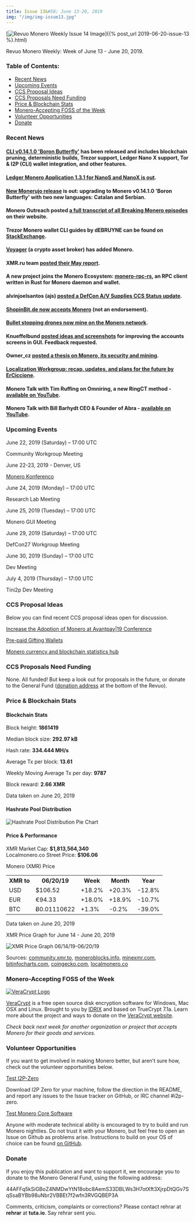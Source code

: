 ```yaml
---
title: Issue 13&#58; June 13-20, 2019
img: "/img/img-issue13.jpg"
---
```

[<img src="/img/img-issue13.jpg" alt="Revuo Monero Weekly Issue 14 Image" class="img-lead">]({% post_url 2019-06-20-issue-13 %}.html)

<p class="text-lead">Revuo Monero Weekly: Week of June 13 - June 20, 2019.</p>
<!--more-->

<h3>Table of Contents:</h3>
<ul class="contents">
    <li><a href="#news">Recent News</a></li>
    <li><a href="#events">Upcoming Events</a></li>
    <li><a href="#ideas">CCS Proposal Ideas</a></li>
    <li><a href="#proposals">CCS Proposals Need Funding</a></li>
    <li><a href="#stats">Price & Blockchain Stats</a></li>
    <li><a href="#merchant">Monero-Accepting FOSS of the Week</a></li>
    <li><a href="#volunteer">Volunteer Opportunities</a></li>
    <li><a href="#donate">Donate</a></li>
</ul>

<h3 id="news">Recent News</h3>

<div class="newsbyte">
    <h4><a href="https://www.reddit.com/r/Monero/comments/c0w3cp/cli_v01410_boron_butterfly_released/" target="_blank">CLI v0.14.1.0 'Boron Butterfly'</a> has been released and includes blockchain pruning, deterministic builds, Trezor support, Ledger Nano X support, Tor & I2P (CLI) wallet integration, and other features.
    </h4>
</div>

<div class="newsbyte">
    <h4><a href="https://www.reddit.com/r/Monero/comments/c22csx/ledger_monero_application_131_for_nanos_and_nanox/" target="_blank">Ledger Monero Application 1.3.1 for NanoS and NanoX is out</a>.
    </h4>
</div>

<div class="newsbyte">
    <h4><a href="https://github.com/m2049r/xmrwallet/releases/tag/v1.11.10" target="_blank">New Monerujo release</a> is out: upgrading to Monero v0.14.1.0 'Boron Butterfly' with two new languages: Catalan and Serbian.
    </h4>
</div>

<div class="newsbyte">
    <h4>Monero Outreach posted <a href="https://www.monerooutreach.org/breaking-monero/" target="_blank">a full transcript of all Breaking Monero episodes</a> on their website.
    </h4>
</div>

<div class="newsbyte">
    <h4>Trezor Monero wallet CLI guides by dEBRUYNE can be found on <a href="https://monero.stackexchange.com/questions/11353/how-do-i-generate-a-trezor-monero-wallet-with-the-cli-monero-wallet-cli/" target="_blank">StackExchange</a>.</h4>
</div>

<div class="newsbyte">
    <h4><a href="https://twitter.com/investvoyager/status/1140697737354240004" target="_blank">Voyager</a> (a crypto asset broker) has added Monero.</h4>
</div>

<div class="newsbyte">
    <h4>XMR.ru team <a href="https://www.reddit.com/r/Monero/comments/c0uylf/xmrrureport_may/" target="_blank">posted their May report</a>.</h4>
</div>

<div class="newsbyte">
    <h4>A new project joins the Monero Ecosystem: <a href="https://www.reddit.com/r/Monero/comments/c22tnf/a_new_project_joins_the_monero_ecosystem/" target="_blank">monero-rpc-rs</a>, an RPC client written in Rust for Monero daemon and wallet.</h4>
</div>

<div class="newsbyte">
    <h4>alvinjoelsantos (ajs) <a href="https://www.reddit.com/r/Monero/comments/c1stli/status_update_defcon_av_supplies_ccs/" target="_blank">posted a DefCon A/V Supplies CCS Status update</a>.</h4>
</div>

<div class="newsbyte">
    <h4><a href="https://twitter.com/shopinbit/status/1140395714301878273" target="_blank">ShopinBit.de now accepts Monero</a> (not an endorsement).</h4>
</div>

<div class="newsbyte">
    <h4><a href="https://cryptoslate.com/bullet-stopping-drones-contribute-monero-network/" target="_blank">Bullet stopping drones now mine on the Monero network</a>.</h4>
</div>

<div class="newsbyte">
    <h4>Knueffelbund <a href="https://www.reddit.com/r/Monero/comments/c23zxn/feedback_request_ideas_for_improving_how_multiple/" target="_blank">posted ideas and screenshots</a> for improving the accounts screens in GUI. Feedback requested.</h4>
</div>

<div class="newsbyte">
    <h4>Owner_cz <a href="https://www.reddit.com/r/Monero/comments/c17s0c/after_one_year_of_writing_i_promised_to_share_my/" target="_blank">posted a thesis on Monero, its security and mining</a>.</h4>
</div>

<div class="newsbyte">
    <h4><a href="https://www.reddit.com/r/Monero/comments/c06vuw/my_last_proposal_as_coordinator_of_the/" target="_blank">Localization Workgroup: recap, updates, and plans for the future by ErCiccione</a>.</h4>
</div>

<div class="newsbyte">
    <h4>Monero Talk with Tim Ruffing on Omniring, a new RingCT method - <a href="https://youtu.be/HQOjeL_g0qA" target="_blank">available on YouTube</a>.</h4>
</div>

<div class="newsbyte">
    <h4>Monero Talk with Bill Barhydt CEO & Founder of Abra - <a href="https://youtu.be/Sfvl4WqsLXw" target="_blank">available on YouTube</a>.</h4>
</div>

<h3 id="events">Upcoming Events</h3>

<div class="event">
    <p class="date" markdown="1">June 22, 2019 (Saturday) – 17:00 UTC</p>
    <p markdown="1">Community Workgroup Meeting</p>
</div>

<div class="event">
    <p class="date" markdown="1">June 22-23, 2019 - Denver, US</p>
    <p markdown="1"><a href="http://monerokon.com/" target="_blank">Monero Konferenco</a></p>
</div>

<div class="event">
    <p class="date" markdown="1">June 24, 2019 (Monday) – 17:00 UTC</p>
    <p markdown="1">Research Lab Meeting</p>
</div>

<div class="event">
    <p class="date" markdown="1">June 25, 2019 (Tuesday) – 17:00 UTC</p>
    <p markdown="1">Monero GUI Meeting</p>
</div>

<div class="event">
    <p class="date">June 29, 2019 (Saturday) – 17:00 UTC</p>
    <p>DefCon27 Workgroup Meeting</p>
</div>

<div class="event">
    <p class="date" markdown="1">June 30, 2019 (Sunday) – 17:00 UTC</p>
    <p markdown="1">Dev Meeting</p>
</div>

<div class="event">
    <p class="date" markdown="1">July 4, 2019 (Thursday) – 17:00 UTC</p>
    <p markdown="1">Tini2p Dev Meeting</p>
</div>

<h3 id="ideas">CCS Proposal Ideas</h3>

<p>Below you can find recent CCS proposal ideas open for discussion.</p>

<div class="proposal">
<p><a href="https://repo.getmonero.org/monero-project/ccs-proposals/merge_requests/81" target="_blank">Increase the Adoption of Monero at Avantpay|19 Conference</a></p>
</div>

<div class="proposal">
<p><a href="https://repo.getmonero.org/monero-project/ccs-proposals/merge_requests/78" target="_blank">Pre-paid Gifting Wallets</a></p>
</div>

<div class="proposal">
<p><a href="https://repo.getmonero.org/monero-project/ccs-proposals/merge_requests/58" target="_blank">Monero currency and blockchain statistics hub</a></p>
</div>

<h3 id="proposals">CCS Proposals Need Funding</h3>

<p>None. All funded! But keep a look out for proposals in the future, or donate to the General Fund (<a href="#donate">donation address</a> at the bottom of the Revuo).</p>

<h3 id="stats">Price & Blockchain Stats</h3>

<h4 class="stat">Blockchain Stats</h4>

<div class="bcstats">
    <p>Block height: <b>1861419</b></p>
    <p>Median block size: <b>292.97 kB</b></p>
    <p>Hash rate: <b>334.444 MH/s</b></p>
    <p>Average Tx per block: <b>13.61</b></p>
    <p>Weekly Moving Average Tx per day: <b>9787</b></p>
    <p>Block reward: <b>2.66 XMR</b></p>
</div>
<p class="note">Data taken on June 20, 2019</p>

<h4 class="stat">Hashrate Pool Distribution</h4>
<p><img src="/img/hashrate-pool-distribution-0620.png" alt="Hashrate Pool Distribution Pie Chart"/></p>

<h4 class="stat">Price & Performance</h4>

<div class="price-intro">XMR Market Cap:  <b>$1,813,564,340</b><br>Localmonero.co Street Price: <b>$106.06</b></div>

<p class="table-title">Monero (XMR) Price</p>
<table class="price-table">
  <tr class="row1">
    <th>XMR to</th>
    <th>06/20/19</th>
    <th>Week</th>
    <th>Month</th>
    <th>Year</th>
  </tr>
  <tr>
    <td data-th="XMR to">USD</td>
    <td data-th="06/20/19">$106.52</td>
    <td data-th="Week" class="green">+18.2%</td>
    <td data-th="Month" class="green">+20.3%</td>
    <td data-th="Year" class="red">-12.8%</td>
  </tr>
  <tr class="row3">
    <td data-th="XMR to">EUR</td>
    <td data-th="06/20/19">€94.33</td>
    <td data-th="Week" class="green">+18.0%</td>
    <td data-th="Month" class="green">+18.9%</td>
    <td data-th="Year" class="red">-10.7%</td>
  </tr>
  <tr>
    <td data-th="XMR to">BTC</td>
    <td data-th="06/20/19">Ƀ0.01110622</td>
    <td data-th="Week" class="green">+1.3%</td>
    <td data-th="Month" class="red">-0.2%</td>
    <td data-th="Year" class="red">-39.0%</td>
  </tr>
</table>
<p class="note">Data taken on June 20, 2019</p>

<p class="table-title">XMR Price Graph for June 14 - June 20, 2019</p>

![XMR Price Graph 06/14/19-06/20/19](/img/weekly-chart-0620.png "XMR Price Graph 06/14/19-06/20/19") 

Sources: <a href="https://community.xmr.to/explorer/mainnet/" target="_blank">community.xmr.to</a>, <a href="https://moneroblocks.info/stats/transaction-stats" target="_blank">moneroblocks.info</a>, <a href="https://minexmr.com/pools.html" target="_blank">minexmr.com</a>, <a href="https://bitinfocharts.com/monero/" target="_blank">bitinfocharts.com</a>, <a href="https://www.coingecko.com/" target="_blank">coingecko.com</a>, <a href="https://localmonero.co/" target="_blank">localmonero.co</a>

<h3 id="merchant">Monero-Accepting FOSS of the Week</h3>

<a href="https://www.veracrypt.fr/en/Home.html" target="_blank"><img src="/img/Veracrypt%20Logo.png" alt="VeraCrypt Logo" class="merchant-img" id="veracrypt"></a>

<a href="https://www.veracrypt.fr/en/Home.html" target="_blank">VeraCrypt</a> is a free open source disk encryption software for Windows, Mac OSX and Linux. Brought to you by <a href="https://www.idrix.fr" target="_blank">IDRIX</a> and based on TrueCrypt 7.1a. Learn more about the project and ways to donate on the <a href="https://www.veracrypt.fr/en/Home.html" target="_blank">VeraCrypt website</a>.

<i>Check back next week for another organization or project that accepts Monero for their goods and services.</i>

<h3 id="volunteer">Volunteer Opportunities</h3>

<p>If you want to get involved in making Monero better, but aren’t sure how, check out the volunteer opportunities below.</p>

<div class="newsbyte">
    <p class="date"><a href="https://github.com/i2p-zero/i2p-zero/releases" target="_blank">Test I2P-Zero</a></p>
    <p>Download I2P Zero for your machine, follow the direction in the README, and report any issues to the Issue tracker on GitHub, or IRC channel #i2p-zero.</p>
</div>

<div class="newsbyte">
    <p class="date"><a href="https://github.com/monero-project/monero" target="_blank">Test Monero Core Software</a></p>
    <p>Anyone with moderate technical ability is encouraged to try to build and run Monero nightlies. Do not trust it with your Monero, but feel free to open an Issue on Github as problems arise. Instructions to build on your OS of choice can be found <a href="https://github.com/monero-project/monero#compiling-monero-from-source" target="_blank">on GitHub</a>. </p>
</div>

<h3 id="donate">Donate</h3>

<p markdown="1">If you enjoy this publication and want to support it, we encourage you to donate to the Monero General Fund, using the following address:</p>

<p class="address" markdown="1">44AFFq5kSiGBoZ4NMDwYtN18obc8AemS33DBLWs3H7otXft3XjrpDtQGv7SqSsaBYBb98uNbr2VBBEt7f2wfn3RVGQBEP3A</p>

<!--p><a href="monero:44AFFq5kSiGBoZ4NMDwYtN18obc8AemS33DBLWs3H7otXft3XjrpDtQGv7SqSsaBYBb98uNbr2VBBEt7f2wfn3RVGQBEP3A" class="qr"><img src="/img/donate-monero.png"></a></p-->

Comments, criticism, complaints or corrections? Please contact rehrar at **rehrar** at **tuta.io**. Say rehrar sent you.